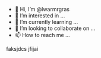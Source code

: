 - 👋 Hi, I’m @lwarmrgras
- 👀 I’m interested in ...
- 🌱 I’m currently learning ...
- 💞️ I’m looking to collaborate on ...
- 📫 How to reach me ...

<!---
lwarmrgras/lwarmrgras is a ✨ special ✨ repository because its `README.md` (this file) appears on your GitHub profile.
You can click the Preview link to take a look at your changes.
--->
faksjdcs  jfijai
